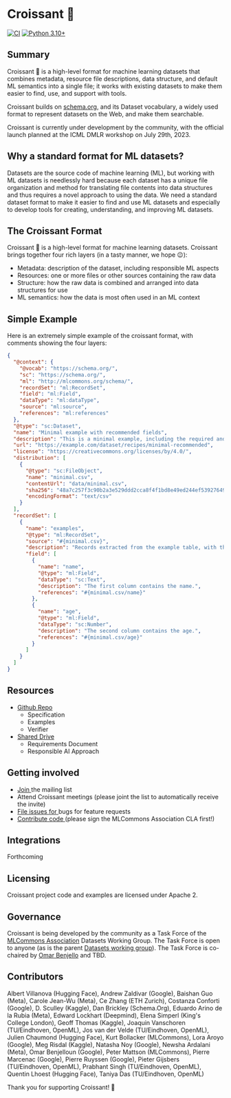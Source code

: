 # Croissant 🥐

[![CI](https://github.com/mlcommons/datasets_format/actions/workflows/ci.yml/badge.svg)](https://github.com/mlcommons/datasets_format/actions/workflows/ci.yml/badge.svg)
[![Python 3.10+](https://img.shields.io/badge/python-3.10+-blue.svg)](https://www.python.org/downloads/)

## Summary

Croissant 🥐 is a high-level format for machine learning datasets that combines metadata, resource file descriptions, data structure, and default ML semantics into a single file; it works with existing datasets to make them easier to find, use, and support with tools.

Croissant builds on [schema.org](https://schema.org/), and its Dataset vocabulary, a widely used format to represent datasets on the Web, and make them searchable.

Croissant is currently under development by the community, with the official launch planned at the ICML DMLR workshop on July 29th, 2023. 

## Why a standard format for ML datasets?

Datasets are the source code of machine learning (ML), but working with ML datasets is needlessly hard because each dataset has a unique file organization and method for translating file contents into data structures and thus requires a novel approach to using the data. We need a standard dataset format to make it easier to find and use ML datasets and especially to develop tools for creating, understanding, and improving ML datasets.

## The Croissant Format

Croissant 🥐 is a high-level format for machine learning datasets. Croissant brings together four rich layers (in a tasty manner, we hope 😉):
* Metadata: description of the dataset, including responsible ML aspects
* Resources: one or more files or other sources containing the raw data
* Structure: how the raw data is combined and arranged into data structures for use
* ML semantics: how the data is most often used in an ML context

## Simple Example

Here is an extremely simple example of the croissant format, with comments showing the four layers:

```json
{
  "@context": {
    "@vocab": "https://schema.org/",
    "sc": "https://schema.org/",
    "ml": "http://mlcommons.org/schema/",
    "recordSet": "ml:RecordSet",
    "field": "ml:Field",
    "dataType": "ml:dataType",
    "source": "ml:source",
    "references": "ml:references"
  },
  "@type": "sc:Dataset",
  "name": "Minimal example with recommended fields",
  "description": "This is a minimal example, including the required and the recommended fields.",
  "url": "https://example.com/dataset/recipes/minimal-recommended",
  "license": "https://creativecommons.org/licenses/by/4.0/",
  "distribution": [
    {
      "@type": "sc:FileObject",
      "name": "minimal.csv",
      "contentUrl": "data/minimal.csv",
      "sha256": "48a7c257f3c90b2a3e529ddd2cca8f4f1bd8e49ed244ef53927649504ac55354",
      "encodingFormat": "text/csv"
    }
  ],
  "recordSet": [
    {
      "name": "examples",
      "@type": "ml:RecordSet",
      "source": "#{minimal.csv}",
      "description": "Records extracted from the example table, with their schema.",
      "field": [
        {
          "name": "name",
          "@type": "ml:Field",
          "dataType": "sc:Text",
          "description": "The first column contains the name.",
          "references": "#{minimal.csv/name}"
        },
        {
          "name": "age",
          "@type": "ml:Field",
          "dataType": "sc:Number",
          "description": "The second column contains the age.",
          "references": "#{minimal.csv/age}"
        }
      ]
    }
  ]
}

```

## Resources

* [Github Repo](https://github.com/mlcommons/croissant)
    * Specification
    * Examples
    * Verifier
* [Shared Drive](https://drive.google.com/corp/drive/folders/1StGRO4CGWUsX9kHdM5aOQNOF1L5e2y97)
    * Requirements Document
    * Responsible AI Approach	

<!---
## How to use
* Downloading an ML dataset: Look for a Croissant file. If it doesn’t exist, ask the dataset owners for one and point them to this page.
* Loading an ML dataset for use with a model: pyTorch and TensorFlow integrations enable loading any dataset with a Croissant file and recognized data file types as follows:
* Creating or sharing an ML dataset: Create a Croissant file for your dataset starting with one of the templates here and verifying correctness using this script.
* Developing ML dataset tooling: Consider supporting Croissant as part of your tool. You can find generic loader code here (under development).
* Accepting ML dataset papers: Consider requiring Croissant files for new datasets. Help everyone by making datasets easier to find and use!
-->

## Getting involved

* [ Join ](https://groups.google.com/a/mlcommons.org/g/croissant) the mailing list
* Attend Croissant meetings (please joint the list to automatically receive the invite)
* [ File issues for ](https://github.com/mlcommons/croissant) bugs for feature requests
* [ Contribute code ](https://github.com/mlcommons/croissant) (please sign the MLCommons Association CLA  first!)

## Integrations
Forthcoming

## Licensing
Croissant project code and examples are licensed under Apache 2.

## Governance
Croissant is being developed by the community as a Task Force of the [MLCommons Association](http://mlcommons.org) Datasets Working Group.
The Task Force is open to anyone (as is the parent [Datasets working group](https://mlcommons.org/en/groups/datasets/)). 
The Task Force is co-chaired by [Omar Benjello](mailto:benjello@google.com) and TBD.

## Contributors
Albert Villanova (Hugging Face), Andrew Zaldivar (Google), Baishan Guo (Meta), Carole Jean-Wu (Meta), Ce Zhang (ETH Zurich), Costanza Conforti (Google), D. Sculley (Kaggle), Dan Brickley (Schema.Org), Eduardo Arino de la Rubia (Meta), Edward Lockhart (Deepmind), Elena Simperl (King's College London), Geoff Thomas (Kaggle), Joaquin Vanschoren (TU/Eindhoven, OpenML), Jos van der Velde (TU/Eindhoven, OpenML), Julien Chaumond (Hugging Face), Kurt Bollacker (MLCommons), Lora Aroyo (Google), Meg Risdal (Kaggle), Natasha Noy (Google), Newsha Ardalani (Meta), Omar Benjelloun (Google), Peter Mattson (MLCommons), Pierre Marcenac (Google), Pierre Ruyssen (Google), Pieter Gijsbers (TU/Eindhoven, OpenML), Prabhant Singh (TU/Eindhoven, OpenML), Quentin Lhoest (Hugging Face), Taniya Das (TU/Eindhoven, OpenML)

Thank you for supporting Croissant! 🙂
